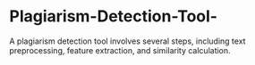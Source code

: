 # Plagiarism-Detection-Tool-
A plagiarism detection tool involves several steps, including text preprocessing, feature extraction, and similarity calculation.
